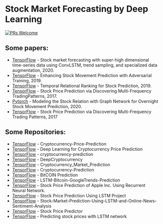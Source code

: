 # Stock Market Forecasting by Deep Learning

[![PRs Welcome](https://img.shields.io/badge/PRs-welcome-brightgreen.svg?style=flat-square)](http://makeapullrequest.com)


## Some papers:

* [TensorFlow](https://github.com/siwoonlee/NuNet) - Stock market forecasting with super-high dimensional time-series data using ConvLSTM, trend sampling, and specialized data augmentation, 2020.
* [TensorFlow](https://github.com/fulifeng/Adv-ALSTM) - Enhancing Stock Movement Prediction with Adversarial Training, 2019.
* [TensorFlow](https://github.com/fulifeng/Temporal_Relational_Stock_Ranking) - Temporal Relational Ranking for Stock Prediction, 2019.
* [TensorFlow](https://github.com/z331565360/State-Frequency-Memory-stock-prediction) - Stock Price Prediction via Discovering Multi-Frequency TradingPatterns, 2017.
* [Pytorch](https://github.com/liweitj47/overnight-stock-movement-prediction) - Modeling the Stock Relation with Graph Network for Overnight Stock Movement Prediction, 2020.
* [TensorFlow](https://github.com/z331565360/State-Frequency-Memory-stock-prediction) - Stock Price Prediction via Discovering Multi-Frequency Trading Patterns, 2017


## Some Repositories:
* [TensorFlow](https://github.com/abhinavsagar/cryptocurrency-price-prediction) - Cryptocurrency-Price-Prediction
* [TensorFlow](https://github.com/khuangaf/CryptocurrencyPrediction) - Deep Learning for Cryptocurrency Price Prediction
* [TensorFlow](https://github.com/jasonwei20/cryptocurrency-prediction) - cryptocurrency-prediction
* [TensorFlow](https://github.com/JerryWei03/DeepCryptocurrency) - DeepCryptocurrency
* [TensorFlow](https://github.com/asifahmed90/Cryptocurrency_Market_Prediction) - Cryptocurrency_Market_Prediction
* [TensorFlow](https://github.com/shivamsaboo17/Cryptocurrency-Prediction) - Cryptocurrency-Prediction
* [TensorFlow](https://github.com/kadambini-indurkar/CryptocurrencyPrediction) - BitCOIN Prediction
* [TensorFlow](https://github.com/falaybeg/LSTM-Bitcoin-GoogleTrends-Prediction) - LSTM-Bitcoin-GoogleTrends-Prediction 
* [TensorFlow](https://github.com/NourozR/Stock-Price-Prediction-LSTM) - Stock Price Prediction of Apple Inc. Using Recurrent Neural Network.
* [TensorFlow](https://github.com/sidgolangade/Stock-Price-Prediction-Using-LSTM-Project) - Stock Price Prediction Using LSTM Project
* [TensorFlow](https://github.com/CGomezNarvaez/Stock-Market-Prediction-Using-LSTM-and-Online-News-Sentiment-Analysis) - Stock-Market-Prediction-Using-LSTM-and-Online-News-Sentiment-Analysis
* [TensorFlow](https://github.com/Rajat-dhyani/Stock-Price-Predictor) - Stock Price Predictor
* [TensorFlow](https://github.com/alexavierc/LSTM-Stock-Prices) - Predicting stock prices with LSTM network




